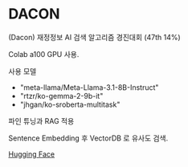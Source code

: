 # DACON
(Dacon) 재정정보 AI 검색 알고리즘 경진대회 (47th 14%)

Colab a100 GPU 사용.

사용 모델 
- "meta-llama/Meta-Llama-3.1-8B-Instruct"
- "rtzr/ko-gemma-2-9b-it"
- "jhgan/ko-sroberta-multitask"

파인 튜닝과 RAG 적용

Sentence Embedding 후 VectorDB 로 유사도 검색.


[Hugging Face](https://huggingface.co/Nacho-Cola)
